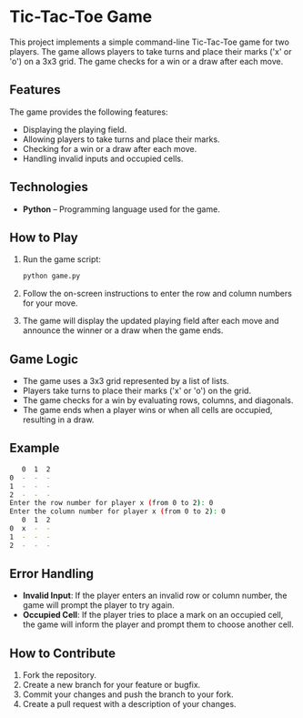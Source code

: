 # Tic-Tac-Toe Game

This project implements a simple command-line Tic-Tac-Toe game for two players. The game allows players to take turns and place their marks ('x' or 'o') on a 3x3 grid. The game checks for a win or a draw after each move.

## Features

The game provides the following features:

- Displaying the playing field.
- Allowing players to take turns and place their marks.
- Checking for a win or a draw after each move.
- Handling invalid inputs and occupied cells.

## Technologies

- **Python** – Programming language used for the game.

## How to Play

1. Run the game script:
    ```sh
    python game.py
    ```

2. Follow the on-screen instructions to enter the row and column numbers for your move.

3. The game will display the updated playing field after each move and announce the winner or a draw when the game ends.

## Game Logic

- The game uses a 3x3 grid represented by a list of lists.
- Players take turns to place their marks ('x' or 'o') on the grid.
- The game checks for a win by evaluating rows, columns, and diagonals.
- The game ends when a player wins or when all cells are occupied, resulting in a draw.

## Example

```sh
   0  1  2
0  -  -  - 
1  -  -  - 
2  -  -  - 
Enter the row number for player x (from 0 to 2): 0
Enter the column number for player x (from 0 to 2): 0
   0  1  2
0  x  -  - 
1  -  -  - 
2  -  -  - 
```

## Error Handling

- **Invalid Input**: If the player enters an invalid row or column number, the game will prompt the player to try again.
- **Occupied Cell**: If the player tries to place a mark on an occupied cell, the game will inform the player and prompt them to choose another cell.

## How to Contribute

1. Fork the repository.
2. Create a new branch for your feature or bugfix.
3. Commit your changes and push the branch to your fork.
4. Create a pull request with a description of your changes.
